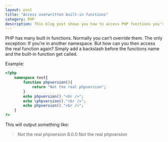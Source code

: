 ```yaml
---
layout: post
title: "Access overwritten built-in functions"
category: PHP
description: This blog post shows you how to access PHP functions you've overwritten
---
```


PHP has many built in functions. Normally you can’t override them. The only exception: If you’re in another namespace. But how can you then access the real function again? Simply add a backslash before the functions name and the built-in function get called.

Example:

```php
<?php  
    namespace test{
        function phpversion(){
            return "Not the real phpversion";
        }
        echo phpversion()."<br />";
        echo \phpversion()."<br />";
        echo phpversion()."<br />";
    }
?>
```

This will output something like:

> Not the real phpversion
> 8.0.0
> Not the real phpversion 
